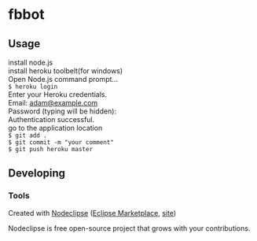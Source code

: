 

# fbbot



## Usage
install node.js <br/>
install heroku toolbelt(for windows) <br/>
Open Node.js command prompt... <br/>
`$ heroku login` <br/>
Enter your Heroku credentials. <br/>
Email: adam@example.com <br/>
Password (typing will be hidden): <br/>
Authentication successful. <br/>
go to the application location <br/>
`$ git add . ` <br/>
`$ git commit -m "your comment"` <br/>
`$ git push heroku master` <br/>


## Developing



### Tools

Created with [Nodeclipse](https://github.com/Nodeclipse/nodeclipse-1)
 ([Eclipse Marketplace](http://marketplace.eclipse.org/content/nodeclipse), [site](http://www.nodeclipse.org))   

Nodeclipse is free open-source project that grows with your contributions.
